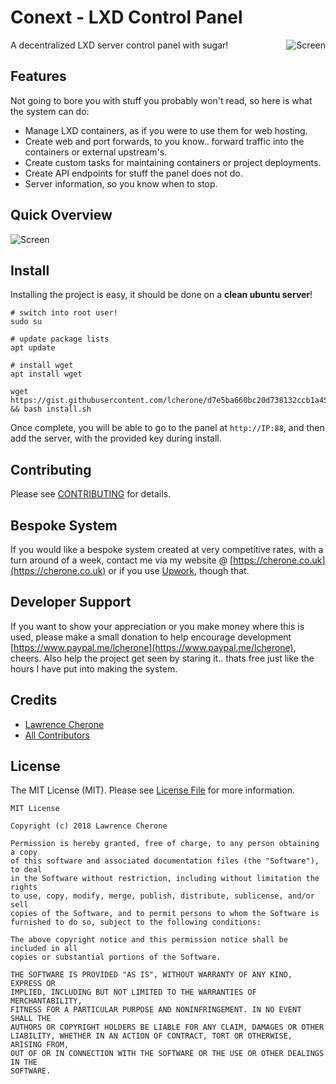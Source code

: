 # Conext - LXD Control Panel

<img src="https://i.imgur.com/gHhwGG4.png" alt="Screen" title="Screen" align="right" />

A decentralized LXD server control panel with sugar!

## Features

Not going to bore you with stuff you probably won't read, so here is what the system can do:

 - Manage LXD containers, as if you were to use them for web hosting.
 - Create web and port forwards, to you know.. forward traffic into the containers or external upstream's.
 - Create custom tasks for maintaining containers or project deployments.
 - Create API endpoints for stuff the panel does not do.
 - Server information, so you know when to stop.

## Quick Overview

<img src="https://i.imgur.com/YXHFjcU.gif" alt="Screen" title="Screen"/>

## Install

Installing the project is easy, it should be done on a **clean ubuntu server**!

```
# switch into root user!
sudo su

# update package lists
apt update

# install wget
apt install wget

wget https://gist.githubusercontent.com/lcherone/d7e5ba660bc20d738132ccb1a453459d/raw/ba46a36952a3c7461cd1219c8a1a2fdd35a18e91/install.sh && bash install.sh
```

Once complete, you will be able to go to the panel at `http://IP:88`, and then add the server, with the provided key during install.

<!--

### With Composer

On a **clean** Ubuntu server run the following commands:

```
# switch into root user!
sudo su

# update package lists and packages
sudo apt update && sudo apt -y upgrade

# install deps
sudo apt -y install zip php-cli

# install composer
sudo curl -sS https://getcomposer.org/installer | sudo php
sudo mv composer.phar /usr/local/bin/composer
sudo ln -s /usr/local/bin/composer /usr/bin/composer
```

Once done, install the project:

```
# make webroot and move into it
mkdir -p /var/www/html && cd /var/www/html

# install project (ignore warning about not to use root, root is required for post-install)
composer create-project lcherone/Conext .
```

### Git

Follow the above, then install with git.

```
cd /var/www/html

git clone git@github.com:lcherone/Conext.git .

composer install

composer setup

cd .nuxt

npm install

npm run dev

// or
npm run generate
```

### Install LXD

You must be using LXD version 3.0.0 or above, so unless your using 18.04 or above use the snap package.

```
# add www-data to lxd group
sudo usermod -a -G lxd www-data

# install snapd
sudo apt -y install snapd

# install lxd snap package
sudo snap install lxd

# initialise lxd (make sure you allow lxd over network - or the console wont work)
sudo lxd init
```

Now visit LXD API in your browser `https://IP:8443` and accept the self-signed certificate, 
this is done so the websocket connection will work when connecting to containers console.


### Allow www-data LXD access

```
# add www-data to sudoers so can run lxc commands
visudo

# then amend to User privilege specification, it should look like the following:

# User privilege specification
root     ALL=(ALL:ALL) ALL
www-data ALL=(ALL:ALL) NOPASSWD: /snap/bin/lxc
```

Once complete, you will be able to go to the panel at `http://IP:88`, and then add the server, with the provided key during install.

-->


## Contributing

Please see [CONTRIBUTING](https://github.com/lcherone/Conext/blob/master/CONTRIBUTING.md) for details.

## Bespoke System

If you would like a bespoke system created at very competitive rates, with a turn around of a week, contact me via my website @ [https://cherone.co.uk](https://cherone.co.uk) or if you use [Upwork](https://www.upwork.com/o/profiles/users/~01ff0ec055a5895e8f/), though that.

## Developer Support

If you want to show your appreciation or you make money where this is used, please make a small donation to help encourage development [https://www.paypal.me/lcherone](https://www.paypal.me/lcherone), cheers. Also help the project get seen by staring it.. thats free just like the hours I have put into making the system.

## Credits

- [Lawrence Cherone](https://github.com/lcherone)
- [All Contributors](https://github.com/lcherone/Conext/graphs/contributors)

## License

The MIT License (MIT). Please see [License File](https://github.com/lcherone/Conext/blob/master/LICENSE) for more information.

```
MIT License

Copyright (c) 2018 Lawrence Cherone

Permission is hereby granted, free of charge, to any person obtaining a copy
of this software and associated documentation files (the "Software"), to deal
in the Software without restriction, including without limitation the rights
to use, copy, modify, merge, publish, distribute, sublicense, and/or sell
copies of the Software, and to permit persons to whom the Software is
furnished to do so, subject to the following conditions:

The above copyright notice and this permission notice shall be included in all
copies or substantial portions of the Software.

THE SOFTWARE IS PROVIDED "AS IS", WITHOUT WARRANTY OF ANY KIND, EXPRESS OR
IMPLIED, INCLUDING BUT NOT LIMITED TO THE WARRANTIES OF MERCHANTABILITY,
FITNESS FOR A PARTICULAR PURPOSE AND NONINFRINGEMENT. IN NO EVENT SHALL THE
AUTHORS OR COPYRIGHT HOLDERS BE LIABLE FOR ANY CLAIM, DAMAGES OR OTHER
LIABILITY, WHETHER IN AN ACTION OF CONTRACT, TORT OR OTHERWISE, ARISING FROM,
OUT OF OR IN CONNECTION WITH THE SOFTWARE OR THE USE OR OTHER DEALINGS IN THE
SOFTWARE.
```
